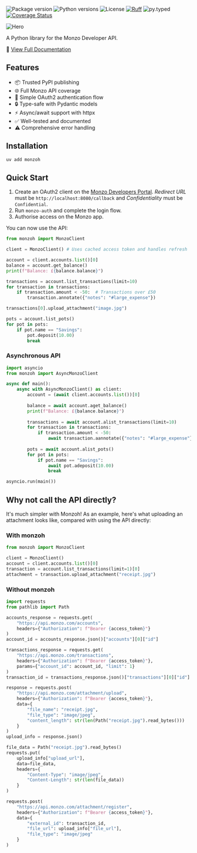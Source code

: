 ![Package version](https://img.shields.io/pypi/v/monzoh)
![Python versions](https://img.shields.io/pypi/pyversions/monzoh.svg)
![License](https://img.shields.io/pypi/l/monzoh)
[![Ruff](https://img.shields.io/endpoint?url=https://raw.githubusercontent.com/astral-sh/ruff/main/assets/badge/v2.json)](https://github.com/astral-sh/ruff)
![py.typed](https://img.shields.io/badge/py-typed-FFD43B)
[![Coverage Status](https://coveralls.io/repos/github/samdobson/monzoh/badge.svg?branch=main)](https://coveralls.io/github/samdobson/monzoh?branch=main)

![Hero](hero.png)

A Python library for the Monzo Developer API.

📖 [View Full Documentation](https://sjd333-organization.mintlify.app/docs/introduction)


## Features

- 📦 Trusted PyPI publishing
- 🌐 Full Monzo API coverage
- 🔐 Simple OAuth2 authentication flow
- 🔒 Type-safe with Pydantic models
- ⚡ Async/await support with httpx
- ✅ Well-tested and documented
- ⚠️ Comprehensive error handling

## Installation

```bash
uv add monzoh
```

## Quick Start

1. Create an OAuth2 client on the [Monzo Developers Portal](https://developers.monzo.com/). *Redirect URL* must be `http://localhost:8080/callback` and *Confidentiality* must be `Confidential`.
1. Run `monzo-auth` and complete the login flow.
1. Authorise access on the Monzo app.

You can now use the API:

```python
from monzoh import MonzoClient

client = MonzoClient() # Uses cached access token and handles refresh

account = client.accounts.list()[0]
balance = account.get_balance()
print(f"Balance: £{balance.balance}")

transactions = account.list_transactions(limit=10)
for transaction in transactions:
    if transaction.amount < -50:  # Transactions over £50
        transaction.annotate({"notes": "#large_expense"})

transactions[0].upload_attachment("image.jpg")

pots = account.list_pots()
for pot in pots:
    if pot.name == "Savings":
        pot.deposit(10.00)
        break
```

### Asynchronous API

```python
import asyncio
from monzoh import AsyncMonzoClient

async def main():
    async with AsyncMonzoClient() as client:
        account = (await client.accounts.list())[0]
        
        balance = await account.aget_balance()
        print(f"Balance: £{balance.balance}")
        
        transactions = await account.alist_transactions(limit=10)
        for transaction in transactions:
            if transaction.amount < -50:
                await transaction.aannotate({"notes": "#large_expense"})
        
        pots = await account.alist_pots()
        for pot in pots:
            if pot.name == "Savings":
                await pot.adeposit(10.00)
                break

asyncio.run(main())
```

## Why not call the API directly?

It's much simpler with Monzoh! As an example, here's what uploading an attachment looks like, compared with using the API directly:

### With monzoh

```python
from monzoh import MonzoClient

client = MonzoClient()
account = client.accounts.list()[0]
transaction = account.list_transactions(limit=1)[0]
attachment = transaction.upload_attachment("receipt.jpg")
```

### Without monzoh

```python
import requests
from pathlib import Path

accounts_response = requests.get(
    "https://api.monzo.com/accounts",
    headers={"Authorization": f"Bearer {access_token}"}
)
account_id = accounts_response.json()["accounts"][0]["id"]

transactions_response = requests.get(
    "https://api.monzo.com/transactions",
    headers={"Authorization": f"Bearer {access_token}"},
    params={"account_id": account_id, "limit": 1}
)
transaction_id = transactions_response.json()["transactions"][0]["id"]

response = requests.post(
    "https://api.monzo.com/attachment/upload",
    headers={"Authorization": f"Bearer {access_token}"},
    data={
        "file_name": "receipt.jpg",
        "file_type": "image/jpeg",
        "content_length": str(len(Path("receipt.jpg").read_bytes()))
    }
)
upload_info = response.json()

file_data = Path("receipt.jpg").read_bytes()
requests.put(
    upload_info["upload_url"], 
    data=file_data,
    headers={
        "Content-Type": "image/jpeg",
        "Content-Length": str(len(file_data))
    }
)

requests.post(
    "https://api.monzo.com/attachment/register",
    headers={"Authorization": f"Bearer {access_token}"},
    data={
        "external_id": transaction_id,
        "file_url": upload_info["file_url"],
        "file_type": "image/jpeg"
    }
)
```

